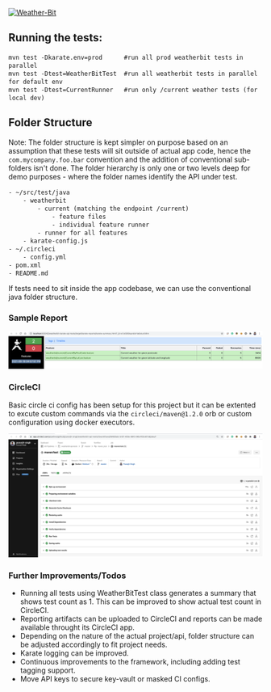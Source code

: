 [![Weather-Bit](https://circleci.com/gh/punarjit-singh/weatherbit-api-tests.svg?style=svg)](https://app.circleci.com/pipelines/github/punarjit-singh/weatherbit-api-tests)

## Running the tests:
    mvn test -Dkarate.env=prod      #run all prod weatherbit tests in parallel
    mvn test -Dtest=WeatherBitTest  #run all weatherbit tests in parallel for default env
    mvn test -Dtest=CurrentRunner   #run only /current weather tests (for local dev)
    

## Folder Structure
Note: The folder structure is kept simpler on purpose based on an assumption that these tests will sit outside of actual app code, hence the `com.mycompany.foo.bar` convention and the addition of conventional sub-folders isn't done. The folder hierarchy is only one or two levels deep for demo purposes - where the folder names identify the API under test.

    - ~/src/test/java
        - weatherbit
            - current (matching the endpoint /current)
                - feature files
                - individual feature runner
            - runner for all features
        - karate-config.js
    - ~/.circleci
        - config.yml
    - pom.xml
    - README.md

If tests need to sit inside the app codebase, we can use the conventional java folder structure.

### Sample Report
![Karate Reports](/karate-report-sample.png)

### CircleCI
Basic circle ci config has been setup for this project but it can be extented to excute custom commands via the `circleci/maven@1.2.0` orb or custom configuration using docker executors. 

![CircleCI Sample Snapshot](/circleci.png)

### Further Improvements/Todos
- Running all tests using WeatherBitTest class generates a summary that shows test count as 1. This can be improved to show actual test count in CircleCI.
- Reporting artifacts can be uploaded to CircleCI and reports can be made available throught its CircleCI app.
- Depending on the nature of the actual project/api, folder structure can be adjusted accordingly to fit project needs.
- Karate logging can be improved.
- Continuous improvements to the framework, including adding test tagging support.
- Move API keys to secure key-vault or masked CI configs.
